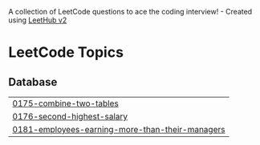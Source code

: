 A collection of LeetCode questions to ace the coding interview! - Created using [LeetHub v2](https://github.com/arunbhardwaj/LeetHub-2.0)
<!---LeetCode Topics Start-->
# LeetCode Topics
## Database
|  |
| ------- |
| [0175-combine-two-tables](https://github.com/rachel-kim2255/Leetcode-Python/tree/master/0175-combine-two-tables) |
| [0176-second-highest-salary](https://github.com/rachel-kim2255/Leetcode-Python/tree/master/0176-second-highest-salary) |
| [0181-employees-earning-more-than-their-managers](https://github.com/rachel-kim2255/Leetcode-Python/tree/master/0181-employees-earning-more-than-their-managers) |
<!---LeetCode Topics End-->

<br>









